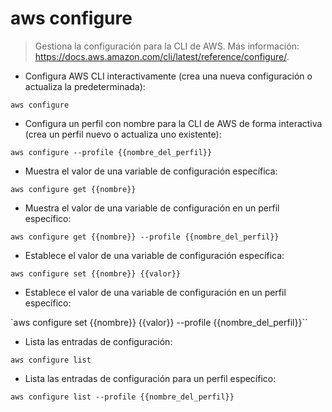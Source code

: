 # aws configure

> Gestiona la configuración para la CLI de AWS.
> Más información: <https://docs.aws.amazon.com/cli/latest/reference/configure/>.

- Configura AWS CLI interactivamente (crea una nueva configuración o actualiza la predeterminada):

`aws configure`

- Configura un perfil con nombre para la CLI de AWS de forma interactiva (crea un perfil nuevo o actualiza uno existente):

`aws configure --profile {{nombre_del_perfil}}`

- Muestra el valor de una variable de configuración específica:

`aws configure get {{nombre}}`

- Muestra el valor de una variable de configuración en un perfil específico:

`aws configure get {{nombre}} --profile {{nombre_del_perfil}}`

- Establece el valor de una variable de configuración específica:

`aws configure set {{nombre}} {{valor}}`

- Establece el valor de una variable de configuración en un perfil específico:

`aws configure set {{nombre}} {{valor}} --profile {{nombre_del_perfil}}``

- Lista las entradas de configuración:

`aws configure list`

- Lista las entradas de configuración para un perfil específico:

`aws configure list --profile {{nombre_del_perfil}}`
